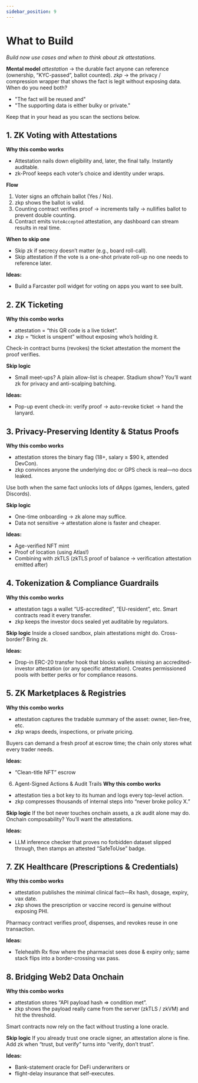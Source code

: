 ```yaml
---
sidebar_position: 9
---
```


# What to Build
*Build now use cases and when to think about zk attestations.*

>
**Mental model** 
*attestation* → the durable fact anyone can reference (ownership, “KYC-passed”, ballot counted).
*zkp* → the privacy / compression wrapper that shows the fact is legit without exposing data.
When do you need both?
- "The fact will be reused and"
- "The supporting data is either bulky or private."
>

Keep that in your head as you scan the sections below.


## 1. ZK Voting with Attestations
**Why this combo works**
- Attestation nails down eligibility and, later, the final tally. Instantly auditable.
- zk-Proof keeps each voter’s choice and identity under wraps.

**Flow**
1. Voter signs an offchain ballot (Yes / No).
2. zkp shows the ballot is valid.
3. Counting contract verifies proof → increments tally → nullifies ballot to prevent double counting.
4. Contract emits `VoteAccepted` attestation, any dashboard can stream results in real time.

**When to skip one**
- Skip zk if secrecy doesn’t matter (e.g., board roll-call).
- Skip attestation if the vote is a one-shot private roll-up no one needs to reference later.

**Ideas:** 
- Build a Farcaster poll widget for voting on apps you want to see built.

## 2. ZK Ticketing
**Why this combo works**
- attestation = “this QR code is a live ticket”.
- zkp = “ticket is unspent” without exposing who’s holding it.

Check-in contract burns (revokes) the ticket attestation the moment the proof verifies.

**Skip logic**
- Small meet-ups? A plain allow-list is cheaper. Stadium show? You’ll want zk for privacy and anti-scalping batching.

**Ideas:** 
- Pop-up event check-in: verify proof → auto-revoke ticket → hand the lanyard.

## 3. Privacy-Preserving Identity & Status Proofs
**Why this combo works**
- attestation stores the binary flag (18+, salary ≥ $90 k, attended DevCon).
- zkp convinces anyone the underlying doc or GPS check is real—no docs leaked.

Use both when the same fact unlocks lots of dApps (games, lenders, gated Discords).

**Skip logic**
- One-time onboarding → zk alone may suffice.
- Data not sensitive → attestation alone is faster and cheaper.

**Ideas:** 
- Age-verified NFT mint
- Proof of location (using Atlas!)
- Combining with zkTLS (zkTLS proof of balance → verification attestation emitted after)

## 4. Tokenization & Compliance Guardrails
**Why this combo works**
- attestation tags a wallet “US-accredited”, “EU-resident”, etc. Smart contracts read it every transfer.
- zkp keeps the investor docs sealed yet auditable by regulators.

**Skip logic**
Inside a closed sandbox, plain attestations might do. Cross-border? Bring zk.

**Ideas:** 
- Drop-in ERC-20 transfer hook that blocks wallets missing an accredited-investor attestation (or any specific attestation). Creates permissioned pools with better perks or for compliance reasons.

## 5. ZK Marketplaces & Registries
**Why this combo works**
- attestation captures the tradable summary of the asset: owner, lien-free, etc.
- zkp wraps deeds, inspections, or private pricing.

Buyers can demand a fresh proof at escrow time; the chain only stores what every trader needs.

**Ideas:**
-  “Clean-title NFT” escrow

6. Agent-Signed Actions & Audit Trails
**Why this combo works**
- attestation ties a bot key to its human and logs every top-level action.
- zkp compresses thousands of internal steps into “never broke policy X.”

**Skip logic**
If the bot never touches onchain assets, a zk audit alone may do. Onchain composability? You’ll want the attestations. 

**Ideas:**
- LLM inference checker that proves no forbidden dataset slipped through, then stamps an attested “SafeToUse” badge.

## 7. ZK Healthcare (Prescriptions & Credentials)
**Why this combo works**
- attestation publishes the minimal clinical fact—Rx hash, dosage, expiry, vax date.
- zkp shows the prescription or vaccine record is genuine without exposing PHI.

Pharmacy contract verifies proof, dispenses, and revokes reuse in one transaction.

**Ideas:**
- Telehealth Rx flow where the pharmacist sees dose & expiry only; same stack flips into a border-crossing vax pass.

## 8. Bridging Web2 Data Onchain
**Why this combo works**
- attestation stores “API payload hash ⇒ condition met”.
- zkp shows the payload really came from the server (zkTLS / zkVM) and hit the threshold.

Smart contracts now rely on the fact without trusting a lone oracle.

**Skip logic**
If you already trust one oracle signer, an attestation alone is fine. Add zk when “trust, but verify” turns into “verify, don’t trust”.

**Ideas:**
- Bank-statement oracle for DeFi underwriters or 
- flight-delay insurance that self-executes.